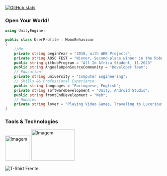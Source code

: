 [![GitHub stats](https://github-readme-stats.vercel.app/api?username=elisioMassaqui&show_icons=true&hide=&count_private=true&title_color=6f42c1&text_color=6f42c1&icon_color=6f42c1&bg_color=ffff00&hide_border=true&show_icons=true)](https://github.com/elisioMassaqui)

<h3>Open Your World!</h3>

```csharp
using UnityEngine;

public class UserProfile : MonoBehaviour
{
    //Me
    private string beginYear = "2018, with WEB Projects";
    private string AOSC FEST = "Winner, Second-place winner in the Robotgames hackathon team. 2023"
    public string githubProgram = "All In Africa Student, 11.2023"
    public string AngoalaOpenSourceCommunity = "Developer Team";
    // Education
    private string university = "Computer Engineering";
    // Skills && Professional Experience
    public string languages = "Portuguese, English";
    private string softwareDevelopment = "Unity, Android Studio";
    public string frontEndDevelopment = "Web";
    // Hobbies
    private string lover = "Playing Video Games, Traveling to Luxurious Places, Eating, Spotify";
}
```

### Tools & Technologies

<img src="https://github.com/elisioMassaqui/elisioMassaqui/raw/main/342363343_616042460068312_6276543480169252389_n.jpg" alt="Imagem" width="80" height="80"> 

<img src="https://github.com/elisioMassaqui/elisioMassaqui/raw/main/image6.png" alt="Imagem" width="139" height="100">









![T-Shirt Frente](https://github.com/elisioMassaqui/elisioMassaqui/raw/main/t%20shirt%20frente.png)

<!---
elisioMassaqui/elisioMassaqui is a ✨ special ✨ repository because its `README.md` (this file) appears on your GitHub profile.
You can click the Preview link to take a look at your changes.
--->

